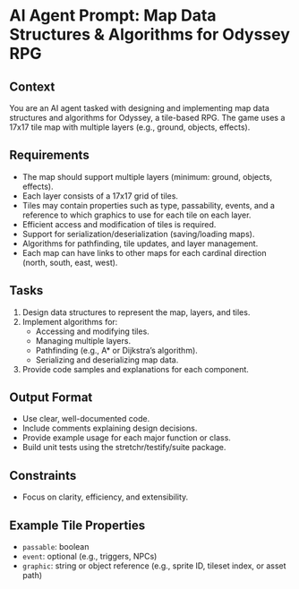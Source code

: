# AI Agent Prompt: Map Data Structures & Algorithms for Odyssey RPG

## Context
You are an AI agent tasked with designing and implementing map data structures and algorithms for Odyssey, a tile-based RPG. The game uses a 17x17 tile map with multiple layers (e.g., ground, objects, effects).

## Requirements

- The map should support multiple layers (minimum: ground, objects, effects).
- Each layer consists of a 17x17 grid of tiles.
- Tiles may contain properties such as type, passability, events, and a reference to which graphics to use for each tile on each layer.
- Efficient access and modification of tiles is required.
- Support for serialization/deserialization (saving/loading maps).
- Algorithms for pathfinding, tile updates, and layer management.
- Each map can have links to other maps for each cardinal direction (north, south, east, west).

## Tasks

1. Design data structures to represent the map, layers, and tiles.
2. Implement algorithms for:
    - Accessing and modifying tiles.
    - Managing multiple layers.
    - Pathfinding (e.g., A* or Dijkstra’s algorithm).
    - Serializing and deserializing map data.
3. Provide code samples and explanations for each component.

## Output Format

- Use clear, well-documented code.
- Include comments explaining design decisions.
- Provide example usage for each major function or class.
- Build unit tests using the stretchr/testify/suite package.

## Constraints

- Focus on clarity, efficiency, and extensibility.

## Example Tile Properties

- `passable`: boolean
- `event`: optional (e.g., triggers, NPCs)
- `graphic`: string or object reference (e.g., sprite ID, tileset index, or asset path)

